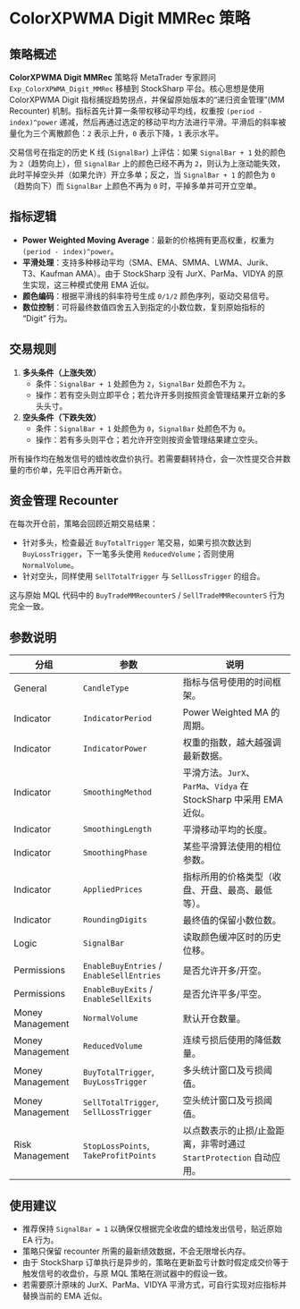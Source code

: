 # ColorXPWMA Digit MMRec 策略

## 策略概述
**ColorXPWMA Digit MMRec** 策略将 MetaTrader 专家顾问 `Exp_ColorXPWMA_Digit_MMRec` 移植到 StockSharp 平台。核心思想是使用 ColorXPWMA Digit 指标捕捉趋势拐点，并保留原始版本的“递归资金管理”(MM Recounter) 机制。指标首先计算一条带权移动平均线，权重按 `(period - index)^power` 递减，然后再通过选定的移动平均方法进行平滑。平滑后的斜率被量化为三个离散颜色：`2` 表示上升，`0` 表示下降，`1` 表示水平。

交易信号在指定的历史 K 线 (`SignalBar`) 上评估：如果 `SignalBar + 1` 处的颜色为 `2`（趋势向上），但 `SignalBar` 上的颜色已经不再为 `2`，则认为上涨动能失效，此时平掉空头并（如果允许）开立多单；反之，当 `SignalBar + 1` 的颜色为 `0`（趋势向下）而 `SignalBar` 上颜色不再为 `0` 时，平掉多单并可开立空单。

## 指标逻辑
- **Power Weighted Moving Average**：最新的价格拥有更高权重，权重为 `(period - index)^power`。
- **平滑处理**：支持多种移动平均（SMA、EMA、SMMA、LWMA、Jurik、T3、Kaufman AMA）。由于 StockSharp 没有 JurX、ParMa、VIDYA 的原生实现，这三种模式使用 EMA 近似。
- **颜色编码**：根据平滑线的斜率符号生成 `0/1/2` 颜色序列，驱动交易信号。
- **数位控制**：可将最终数值四舍五入到指定的小数位数，复刻原始指标的 “Digit” 行为。

## 交易规则
1. **多头条件（上涨失效）**
   - 条件：`SignalBar + 1` 处颜色为 `2`，`SignalBar` 处颜色不为 `2`。
   - 操作：若有空头则立即平仓；若允许开多则按照资金管理结果开立新的多头头寸。
2. **空头条件（下跌失效）**
   - 条件：`SignalBar + 1` 处颜色为 `0`，`SignalBar` 处颜色不为 `0`。
   - 操作：若有多头则平仓；若允许开空则按资金管理结果建立空头。

所有操作均在触发信号的蜡烛收盘价执行。若需要翻转持仓，会一次性提交合并数量的市价单，先平旧仓再开新仓。

## 资金管理 Recounter
在每次开仓前，策略会回顾近期交易结果：

- 针对多头，检查最近 `BuyTotalTrigger` 笔交易，如果亏损次数达到 `BuyLossTrigger`，下一笔多头使用 `ReducedVolume`；否则使用 `NormalVolume`。
- 针对空头，同样使用 `SellTotalTrigger` 与 `SellLossTrigger` 的组合。

这与原始 MQL 代码中的 `BuyTradeMMRecounterS` / `SellTradeMMRecounterS` 行为完全一致。

## 参数说明
| 分组 | 参数 | 说明 |
| --- | --- | --- |
| General | `CandleType` | 指标与信号使用的时间框架。 |
| Indicator | `IndicatorPeriod` | Power Weighted MA 的周期。 |
| Indicator | `IndicatorPower` | 权重的指数，越大越强调最新数据。 |
| Indicator | `SmoothingMethod` | 平滑方法。`JurX`、`ParMa`、`Vidya` 在 StockSharp 中采用 EMA 近似。 |
| Indicator | `SmoothingLength` | 平滑移动平均的长度。 |
| Indicator | `SmoothingPhase` | 某些平滑算法使用的相位参数。 |
| Indicator | `AppliedPrices` | 指标所用的价格类型（收盘、开盘、最高、最低等）。 |
| Indicator | `RoundingDigits` | 最终值的保留小数位数。 |
| Logic | `SignalBar` | 读取颜色缓冲区时的历史位移。 |
| Permissions | `EnableBuyEntries` / `EnableSellEntries` | 是否允许开多/开空。 |
| Permissions | `EnableBuyExits` / `EnableSellExits` | 是否允许平多/平空。 |
| Money Management | `NormalVolume` | 默认开仓数量。 |
| Money Management | `ReducedVolume` | 连续亏损后使用的降低数量。 |
| Money Management | `BuyTotalTrigger`, `BuyLossTrigger` | 多头统计窗口及亏损阈值。 |
| Money Management | `SellTotalTrigger`, `SellLossTrigger` | 空头统计窗口及亏损阈值。 |
| Risk Management | `StopLossPoints`, `TakeProfitPoints` | 以点数表示的止损/止盈距离，非零时通过 `StartProtection` 自动应用。 |

## 使用建议
- 推荐保持 `SignalBar = 1` 以确保仅根据完全收盘的蜡烛发出信号，贴近原始 EA 行为。
- 策略只保留 recounter 所需的最新绩效数据，不会无限增长内存。
- 由于 StockSharp 订单执行是异步的，策略在更新盈亏计数时假定成交价等于触发信号的收盘价，与原 MQL 策略在测试器中的假设一致。
- 若需要原汁原味的 JurX、ParMa、VIDYA 平滑方式，可自行实现对应指标并替换当前的 EMA 近似。

